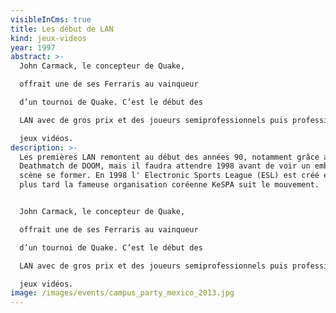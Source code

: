```yaml
---
visibleInCms: true
title: Les début de LAN
kind: jeux-videos
year: 1997
abstract: >-
  John Carmack, le concepteur de Quake,

  offrait une de ses Ferraris au vainqueur

  d’un tournoi de Quake. C’est le début des

  LAN avec de gros prix et des joueurs semiprofessionnels puis professionnels dans les

  jeux vidéos.
description: >-
  Les premières LAN remontent au début des années 90, notamment grâce au mode
  Deathmatch de DOOM, mais il faudra attendre 1998 avant de voir un embryon de
  scène se former. En 1998 l' Electronic Sports League (ESL) est créé et 2 ans
  plus tard la fameuse organisation coréenne KeSPA suit le mouvement.


  John Carmack, le concepteur de Quake,

  offrait une de ses Ferraris au vainqueur

  d’un tournoi de Quake. C’est le début des

  LAN avec de gros prix et des joueurs semiprofessionnels puis professionnels dans les

  jeux vidéos.
image: /images/events/campus_party_mexico_2013.jpg
---
```

